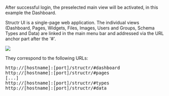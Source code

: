 After successful login, the preselected main view will be activated, in this example the Dashboard.

Structr UI is a single-page web application. The individual views (Dashboard, Pages, Widgets, Files, Images, Users and Groups, Schema Types and Data) are linked in the main menu bar and addressed via the URL anchor part after the '#'.

<img src="/Structr Overview.png?2"/>

They correspond to the following URLs:

<pre>http://[hostname]:[port]/structr/#dashboard
http://[hostname]:[port]/structr/#pages
[...]
http://[hostname]:[port]/structr/#types
http://[hostname]:[port]/structr/#data
</pre>
